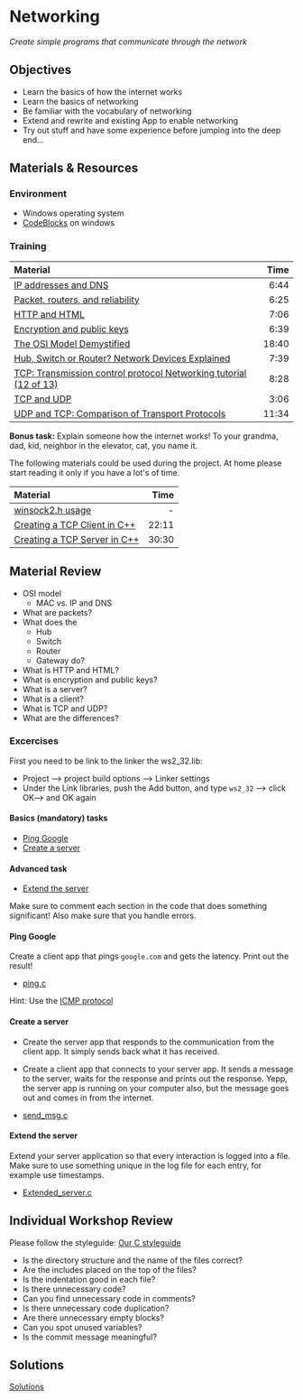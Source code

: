# Networking
*Create simple programs that communicate through the network*

## Objectives
 - Learn the basics of how the internet works
 - Learn the basics of networking
 - Be familiar with the vocabulary of networking
 - Extend and rewrite and existing App to enable networking
 - Try out stuff and have some experience before jumping into the deep end...

## Materials & Resources
### Environment
- Windows operating system
- [CodeBlocks](http://www.codeblocks.org/downloads/26) on windows

### Training
| Material | Time |
|:---------|-----:|
| [IP addresses and DNS](https://www.youtube.com/watch?v=MwxMsaFFycg)| 6:44 |
| [Packet, routers, and reliability](https://www.youtube.com/watch?v=aD_yi5VjF78) | 6:25 |
| [HTTP and HTML](https://www.youtube.com/watch?v=1K64fWX5z4U) | 7:06 |
| [Encryption and public keys](https://www.youtube.com/watch?v=6-JjHa-qLPk) | 6:39 |
| [The OSI Model Demystified](https://www.youtube.com/watch?v=HEEnLZV2wGI)| 18:40 |
| [Hub, Switch or Router? Network Devices Explained](https://www.youtube.com/watch?v=Ofjsh_E4HFY)| 7:39 |
| [TCP: Transmission control protocol  Networking tutorial (12 of 13)](https://www.youtube.com/watch?v=4IMc3CaMhyY) | 8:28 |
| [TCP and UDP](https://www.youtube.com/watch?v=TKrTnPz7gvk) | 3:06 |
| [UDP and TCP: Comparison of Transport Protocols](https://www.youtube.com/watch?v=Vdc8TCESIg8) | 11:34 |

**Bonus task:** Explain someone how the internet works! To your grandma, dad, kid, neighbor in the elevator, cat, you name it.

The following materials could be used during the project. At home please start reading it
only if you have a lot's of time.

| Material | Time |
|:---------|-----:|
| [winsock2.h usage](http://www.winsocketdotnetworkprogramming.com/winsock2programming/winsock2advancedcode1chap.html) |-|
| [Creating a TCP Client in C++](https://www.youtube.com/watch?v=0Zr_0Jy8mWE) | 22:11 |
| [Creating a TCP Server in C++](https://www.youtube.com/watch?v=WDn-htpBlnU&t=822s) | 30:30 |


## Material Review
- OSI model
  - MAC vs. IP and DNS
- What are packets?
- What does the
  - Hub
  - Switch
  - Router
  - Gateway do?
- What is HTTP and HTML?
- What is encryption and public keys?
- What is a server?
- What is a client?
- What is TCP and UDP?
- What are the differences?

### Excercises
First you need to be link to the linker the ws2_32.lib:
  - Project --> project build options --> Linker settings
  - Under the Link libraries, push the Add button, and type `ws2_32` --> click OK--> and OK again

#### Basics (mandatory) tasks
  - [Ping Google](#Ping-Google)
  - [Create a server](#Create-a-server)
 #### Advanced task
  - [Extend the server](#Extend-the-server)

Make sure to comment each section in the code that does something significant!
Also make sure that you handle errors.

#### Ping Google

Create a client app that pings `google.com` and gets the latency. Print out the result!
 - [ping.c](workshop/CodeBlocks/ping.c)

Hint: Use the [ICMP protocol](https://hu.wikipedia.org/wiki/ICMP)

#### Create a server

- Create the server app that responds to the communication from the client app. It simply
sends back what it has received.
- Create a client app that connects to your server app. It sends a message to the server, waits for the response and prints out the response.
Yepp, the server app is running on your computer also, but the message goes out and comes in from the internet.

- [send_msg.c](workshop/CodeBlocks/send_msg.c)

#### Extend the server

Extend your server application so that every interaction is logged into a file. Make sure
to use something unique in the log file for each entry, for example use timestamps.
 - [Extended_server.c](workshop/CodeBlocks/Extended_server.c)

## Individual Workshop Review
Please follow the styleguide: [Our C styleguide](https://github.com/greenfox-academy/teaching-materials/blob/master/styleguide/c.md)

- Is the directory structure and the name of the files correct?
- Are the includes placed on the top of the files?
- Is the indentation good in each file?
- Is there unnecessary code?
- Can you find unnecessary code in comments?
- Is there unnecessary code duplication?
- Are there unnecessary empty blocks?
- Can you spot unused variables?
- Is the commit message meaningful?

## Solutions
[Solutions](#)
